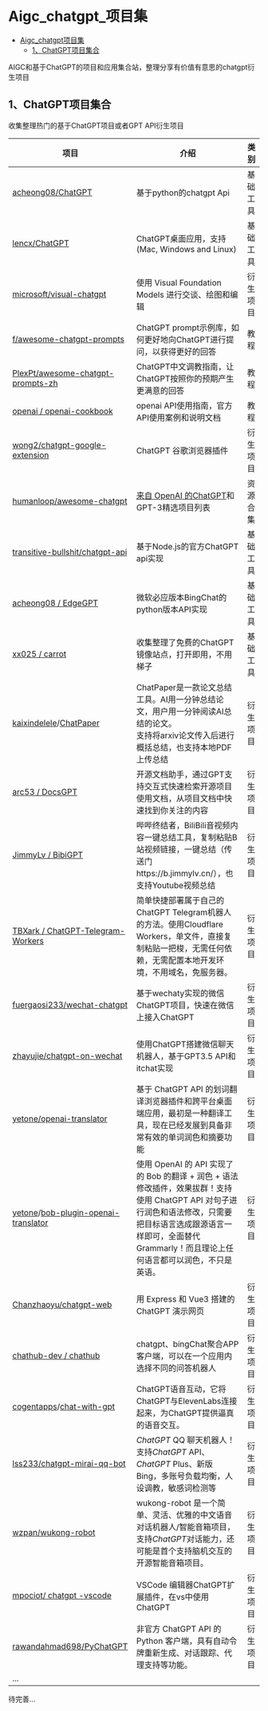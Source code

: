 # Aigc_chatgpt_项目集

- [Aigc\_chatgpt项目集](#aigc_chatgpt项目集)
  - [1、ChatGPT项目集合](#1chatgpt项目集合)


AIGC和基于ChatGPT的项目和应用集合站，整理分享有价值有意思的chatgpt衍生项目

## 1、ChatGPT项目集合

收集整理热门的基于ChatGPT项目或者GPT API衍生项目

| 项目                                                         | 介绍                                                         | 类别     |
| ------------------------------------------------------------ | ------------------------------------------------------------ | -------- |
| [acheong08/ChatGPT](https://github.com/acheong08/ChatGPT)    | 基于python的chatgpt Api                                      | 基础工具 |
| [lencx/ChatGPT](https://github.com/lencx/ChatGPT)            | ChatGPT桌面应用，支持 (Mac, Windows and Linux)               | 基础工具 |
| [microsoft/visual-chatgpt](https://github.com/microsoft/visual-chatgpt) | 使用 Visual Foundation Models 进行交谈、绘图和编辑           | 衍生项目 |
| [f/awesome-chatgpt-prompts](https://github.com/f/awesome-chatgpt-prompts) | ChatGPT prompt示例库，如何更好地向ChatGPT进行提问，以获得更好的回答 | 教程     |
| [PlexPt/awesome-chatgpt-prompts-zh](https://github.com/PlexPt/awesome-chatgpt-prompts-zh) | ChatGPT中文调教指南，让ChatGPT按照你的预期产生更满意的回答   | 教程     |
| [openai / openai-cookbook](https://github.com/openai/openai-cookbook) | openai API使用指南，官方API使用案例和说明文档                | 教程     |
| [wong2/chatgpt-google-extension](https://github.com/wong2/chatgpt-google-extension) | ChatGPT 谷歌浏览器插件                                       | 衍生项目 |
| [humanloop/awesome-chatgpt](https://github.com/humanloop/awesome-chatgpt) | [来自 OpenAI 的ChatGPT](https://chat.openai.com/)和 GPT-3精选项目列表 | 资源合集 |
| [transitive-bullshit/chatgpt-api](https://github.com/transitive-bullshit/chatgpt-api) | 基于Node.js的官方ChatGPT api实现                             | 基础工具 |
| [acheong08 / EdgeGPT](https://github.com/acheong08/EdgeGPT)  | 微软必应版本BingChat的python版本API实现                      | 基础工具 |
| [xx025 / carrot](https://github.com/xx025/carrot)            | 收集整理了免费的ChatGPT镜像站点，打开即用，不用梯子          | 基础工具 |
| [kaixindelele](https://github.com/kaixindelele)/[ChatPaper](https://github.com/kaixindelele/ChatPaper) | ChatPaper是一款论文总结工具。AI用一分钟总结论文，用户用一分钟阅读AI总结的论文。<br>支持将arxiv论文传入后进行概括总结，也支持本地PDF上传总结 | 衍生项目 |
| [arc53 / DocsGPT](https://github.com/arc53/DocsGPT)          | 开源文档助手，通过GPT支持交互式快速检索开源项目使用文档，从项目文档中快速找到你关注的内容 | 衍生项目 |
| [JimmyLv / BibiGPT](https://github.com/JimmyLv/BibiGPT)      | 哔哔终结者，BiliBili音视频内容一键总结工具，复制粘贴B站视频链接，一键总结（传送门https://b.jimmylv.cn/），也支持Youtube视频总结 | 衍生项目 |
| [TBXark / ChatGPT-Telegram-Workers](https://github.com/TBXark/ChatGPT-Telegram-Workers) | 简单快捷部署属于自己的ChatGPT Telegram机器人的方法。使用Cloudflare Workers，单文件，直接复制粘贴一把梭，无需任何依赖，无需配置本地开发环境，不用域名，免服务器。 | 衍生项目 |
| [fuergaosi233/wechat-chatgpt](https://github.com/fuergaosi233/wechat-chatgpt) | 基于wechaty实现的微信ChatGPT项目，快速在微信上接入ChatGPT    | 衍生项目 |
| [zhayujie/chatgpt-on-wechat](https://github.com/zhayujie/chatgpt-on-wechat) | 使用ChatGPT搭建微信聊天机器人，基于GPT3.5 API和itchat实现    | 衍生项目 |
| [yetone/openai-translator](https://github.com/yetone/openai-translator) | 基于 ChatGPT API 的划词翻译浏览器插件和跨平台桌面端应用，最初是一种翻译工具，现在已经发展到具备非常有效的单词润色和摘要功能 | 衍生项目 |
| [yetone](https://github.com/yetone)/[bob-plugin-openai-translator](https://github.com/yetone/bob-plugin-openai-translator) | 使用 OpenAI 的 API 实现了的 Bob 的翻译 + 润色 + 语法修改插件，效果拔群！支持使用 ChatGPT API 对句子进行润色和语法修改，只需要把目标语言选成跟源语言一样即可，全面替代 Grammarly！而且理论上任何语言都可以润色，不只是英语。 | 衍生项目 |
| [Chanzhaoyu/chatgpt-web](https://github.com/Chanzhaoyu/chatgpt-web) | 用 Express 和 Vue3 搭建的 ChatGPT 演示网页                   | 衍生项目 |
| [ chathub-dev / chathub](https://github.com/chathub-dev/chathub) | chatgpt、bingChat聚合APP客户端，可以在一个应用内选择不同的问答机器人 | 衍生项目 |
| [cogentapps](https://github.com/cogentapps)/[chat-with-gpt](https://github.com/cogentapps/chat-with-gpt) | ChatGPT语音互动，它将ChatGPT与ElevenLabs连接起来，为ChatGPT提供逼真的语音交互。 | 衍生项目 |
| [lss233/chatgpt-mirai-qq-bot](https://github.com/lss233/chatgpt-mirai-qq-bot) | *ChatGPT* QQ 聊天机器人！支持*ChatGPT* API、 *ChatGPT* Plus、新版 Bing，多账号负载均衡，人设调教，敏感词检测等 | 衍生项目 |
| [wzpan/wukong-robot](https://github.com/wzpan/wukong-robot)  | wukong-robot 是一个简单、灵活、优雅的中文语音对话机器人/智能音箱项目，支持*ChatGPT*对话能力，还可能是首个支持脑机交互的开源智能音箱项目。 | 衍生项目 |
| [mpociot/ chatgpt -vscode](https://github.com/mpociot/chatgpt-vscode) | VSCode 编辑器ChatGPT扩展插件，在vs中使用ChatGPT              | 衍生项目 |
| [rawandahmad698/PyChatGPT](https://github.com/rawandahmad698/PyChatGPT) | 非官方 ChatGPT API 的 Python 客户端，具有自动令牌重新生成、对话跟踪、代理支持等功能。 | 衍生项目 |
| ...                                                          |                                                              |          |

待完善...